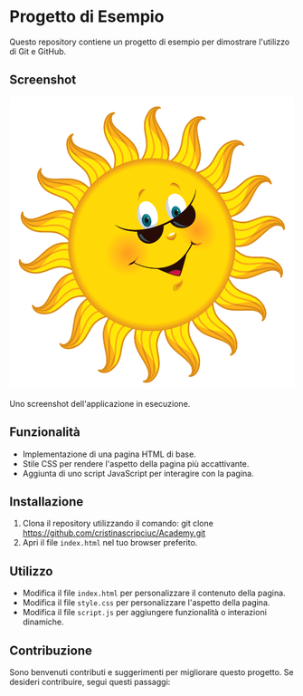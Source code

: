 # Progetto di Esempio

Questo repository contiene un progetto di esempio per dimostrare l'utilizzo di Git e GitHub.

## Screenshot

![Screenshot](sole.png)

Uno screenshot dell'applicazione in esecuzione.

## Funzionalità

- Implementazione di una pagina HTML di base.
- Stile CSS per rendere l'aspetto della pagina più accattivante.
- Aggiunta di uno script JavaScript per interagire con la pagina.

## Installazione

1. Clona il repository utilizzando il comando:
git clone https://github.com/cristinascripciuc/Academy.git
2. Apri il file `index.html` nel tuo browser preferito.

## Utilizzo

- Modifica il file `index.html` per personalizzare il contenuto della pagina.
- Modifica il file `style.css` per personalizzare l'aspetto della pagina.
- Modifica il file `script.js` per aggiungere funzionalità o interazioni dinamiche.

## Contribuzione

Sono benvenuti contributi e suggerimenti per migliorare questo progetto. Se desideri contribuire, segui questi passaggi:
